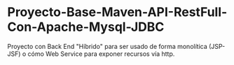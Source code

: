 # Proyecto-Base-Maven-API-RestFull-Con-Apache-Mysql-JDBC
Proyecto con Back End "Híbrido" para ser usado de forma monolítica (JSP-JSF)  o cómo Web Service para exponer recursos  vía http.
